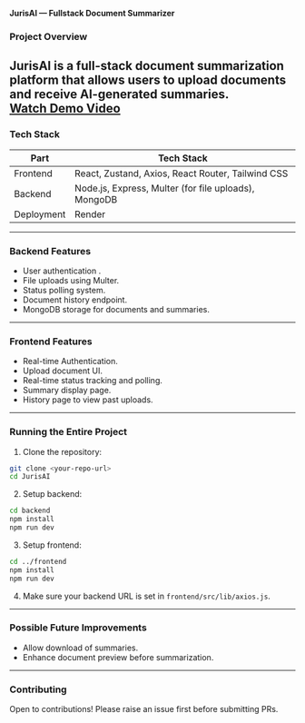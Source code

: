 **JurisAI — Fullstack Document Summarizer**  

###  **Project Overview**  
**JurisAI** is a full-stack document summarization platform that allows users to upload documents and receive AI-generated summaries.  
[Watch Demo Video]([https://example.com/path-to-video.mp4](https://drive.google.com/file/d/1mn9JhxiZyEVlMicVLCt0f-n5SdxNFGDz/view?usp=sharing))
---

### **Tech Stack**  

| Part        | Tech Stack                                         |
|-------------|----------------------------------------------------|
| Frontend    | React, Zustand, Axios, React Router, Tailwind CSS  |
| Backend     | Node.js, Express, Multer (for file uploads), MongoDB |
| Deployment  |  Render              |


---

###  **Backend Features**  
- User authentication .  
- File uploads using Multer.  
- Status polling system.  
- Document history endpoint.  
- MongoDB storage for documents and summaries.  

---

###  **Frontend Features**  
- Real-time Authentication.
- Upload document UI.  
- Real-time status tracking and polling.  
- Summary display page.  
- History page to view past uploads.  

---

###  **Running the Entire Project**  
1. Clone the repository:  
```bash
git clone <your-repo-url>
cd JurisAI
```
2. Setup backend:  
```bash
cd backend
npm install
npm run dev
```
3. Setup frontend:  
```bash
cd ../frontend
npm install
npm run dev
```
4. Make sure your backend URL is set in `frontend/src/lib/axios.js`.

---


###  **Possible Future Improvements**    
- Allow download of summaries.    
- Enhance document preview before summarization.
---

### **Contributing**  
Open to contributions! Please raise an issue first before submitting PRs.  
